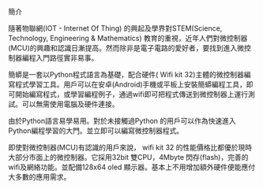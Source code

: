 簡介

隨著物聯網(IOT - Internet Of Thing) 的興起及學界對STEM(Science, Technology, Engineering & Mathematics) 教育的重視，近年人們對微控制器(MCU)的興趣和認識日漸提高。然而除非是電子電路的愛好者，要找到進入微控制器編程入門路徑實非易事。

簡蟒是一套以Python程式語言為基礎，配合硬件( Wifi kit 32)主體的微控制器編寫程式學習工具。用戶可以在安卓(Android)手機或平板上安裝簡蟒編程工具，即可開始編寫程式，或學習編程例子，通過wifi即可把程式傳送到微控制器上運行測試。可以無需使用電腦及硬件連接。

由於Python語言易學易用。對於未接觸過Python 的用戶可以作為快速進入Python編程學習的大門。並立即可以編寫微控制器程式。

即使對微控制器(MCU)有認識的用戶來說， wifi kit 32 的性能價格比都優於現時大部分市面上的微控制器。它採用32bit 雙CPU，4Mbyte 閃存(flash)，完善的wifi及網絡功能。並配備128x64 oled 顯示器。基本上不用增加額外硬件便能應付大多數的應用需求。
